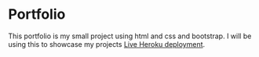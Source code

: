 # Portfolio
This portfolio is my small project using html and css and bootstrap. I will be using this to showcase my projects [Live Heroku deployment](https://portfolio-zubair.herokuapp.com/).
